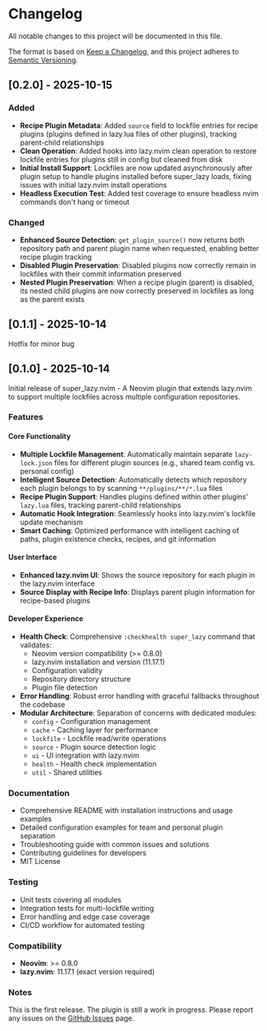 # Changelog

All notable changes to this project will be documented in this file.

The format is based on [Keep a Changelog](https://keepachangelog.com/en/1.0.0/),
and this project adheres to [Semantic Versioning](https://semver.org/spec/v2.0.0.html).

## [0.2.0] - 2025-10-15

### Added
- **Recipe Plugin Metadata**: Added `source` field to lockfile entries for recipe plugins (plugins defined in lazy.lua files of other plugins), tracking parent-child relationships
- **Clean Operation**: Added hooks into lazy.nvim clean operation to restore lockfile entries for plugins still in config but cleaned from disk
- **Initial Install Support**: Lockfiles are now updated asynchronously after plugin setup to handle plugins installed before super_lazy loads, fixing issues with initial lazy.nvim install operations
- **Headless Execution Test**: Added test coverage to ensure headless nvim commands don't hang or timeout

### Changed
- **Enhanced Source Detection**: `get_plugin_source()` now returns both repository path and parent plugin name when requested, enabling better recipe plugin tracking
- **Disabled Plugin Preservation**: Disabled plugins now correctly remain in lockfiles with their commit information preserved
- **Nested Plugin Preservation**: When a recipe plugin (parent) is disabled, its nested child plugins are now correctly preserved in lockfiles as long as the parent exists

## [0.1.1] - 2025-10-14

Hotfix for minor bug

## [0.1.0] - 2025-10-14

Initial release of super_lazy.nvim - A Neovim plugin that extends lazy.nvim to support multiple lockfiles across multiple configuration repositories.

### Features

#### Core Functionality
- **Multiple Lockfile Management**: Automatically maintain separate `lazy-lock.json` files for different plugin sources (e.g., shared team config vs. personal config)
- **Intelligent Source Detection**: Automatically detects which repository each plugin belongs to by scanning `**/plugins/**/*.lua` files
- **Recipe Plugin Support**: Handles plugins defined within other plugins' `lazy.lua` files, tracking parent-child relationships
- **Automatic Hook Integration**: Seamlessly hooks into lazy.nvim's lockfile update mechanism
- **Smart Caching**: Optimized performance with intelligent caching of paths, plugin existence checks, recipes, and git information

#### User Interface
- **Enhanced lazy.nvim UI**: Shows the source repository for each plugin in the lazy.nvim interface
- **Source Display with Recipe Info**: Displays parent plugin information for recipe-based plugins

#### Developer Experience
- **Health Check**: Comprehensive `:checkhealth super_lazy` command that validates:
  - Neovim version compatibility (>= 0.8.0)
  - lazy.nvim installation and version (11.17.1)
  - Configuration validity
  - Repository directory structure
  - Plugin file detection
- **Error Handling**: Robust error handling with graceful fallbacks throughout the codebase
- **Modular Architecture**: Separation of concerns with dedicated modules:
  - `config` - Configuration management
  - `cache` - Caching layer for performance
  - `lockfile` - Lockfile read/write operations
  - `source` - Plugin source detection logic
  - `ui` - UI integration with lazy.nvim
  - `health` - Health check implementation
  - `util` - Shared utilities

### Documentation
- Comprehensive README with installation instructions and usage examples
- Detailed configuration examples for team and personal plugin separation
- Troubleshooting guide with common issues and solutions
- Contributing guidelines for developers
- MIT License

### Testing
- Unit tests covering all modules
- Integration tests for multi-lockfile writing
- Error handling and edge case coverage
- CI/CD workflow for automated testing

### Compatibility
- **Neovim**: >= 0.8.0
- **lazy.nvim**: 11.17.1 (exact version required)

### Notes
This is the first release. The plugin is still a work in progress. Please report any issues on the [GitHub Issues](https://github.com/cosmicbuffalo/super_lazy.nvim/issues) page.
